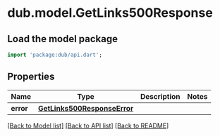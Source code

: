 # dub.model.GetLinks500Response

## Load the model package
```dart
import 'package:dub/api.dart';
```

## Properties
Name | Type | Description | Notes
------------ | ------------- | ------------- | -------------
**error** | [**GetLinks500ResponseError**](GetLinks500ResponseError.md) |  | 

[[Back to Model list]](../README.md#documentation-for-models) [[Back to API list]](../README.md#documentation-for-api-endpoints) [[Back to README]](../README.md)


